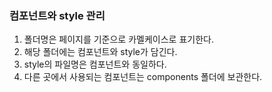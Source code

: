 ### 컴포넌트와 style 관리

1. 폴더명은 페이지를 기준으로 카멜케이스로 표기한다.
2. 해당 폴더에는 컴포넌트와 style가 담긴다.
3. style의 파일명은 컴포넌트와 동일하다.
4. 다른 곳에서 사용되는 컴포넌트는 components 폴더에 보관한다.
